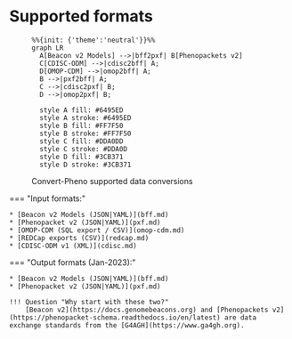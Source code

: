 # Supported formats

<figure markdown>

```mermaid
%%{init: {'theme':'neutral'}}%%
graph LR
  A[Beacon v2 Models] -->|bff2pxf| B[Phenopackets v2]
  C[CDISC-ODM] -->|cdisc2bff| A;
  D[OMOP-CDM] -->|omop2bff| A;
  B -->|pxf2bff| A;
  C -->|cdisc2pxf| B;
  D -->|omop2pxf| B;

  style A fill: #6495ED
  style A stroke: #6495ED
  style B fill: #FF7F50
  style B stroke: #FF7F50
  style C fill: #DDA0DD
  style C stroke: #DDA0D
  style D fill: #3CB371
  style D stroke: #3CB371

```
  <figcaption>Convert-Pheno supported data conversions</figcaption>
</figure>

=== "Input formats:"

    * [Beacon v2 Models (JSON|YAML)](bff.md)
    * [Phenopacket v2 (JSON|YAML)](pxf.md)
    * [OMOP-CDM (SQL export / CSV)](omop-cdm.md)
    * [REDCap exports (CSV)](redcap.md)
    * [CDISC-ODM v1 (XML)](cdisc.md)

=== "Output formats (Jan-2023):"

    * [Beacon v2 Models (JSON|YAML)](bff.md)
    * [Phenopacket v2 (JSON|YAML)](pxf.md)

    !!! Question "Why start with these two?"
        [Beacon v2](https://docs.genomebeacons.org) and [Phenopackets v2](https://phenopacket-schema.readthedocs.io/en/latest) are data exchange standards from the [G4AGH](https://www.ga4gh.org).

